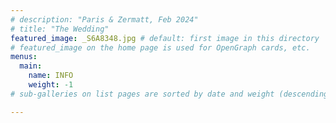 ```yaml
---
# description: "Paris & Zermatt, Feb 2024"
# title: "The Wedding"
featured_image: _S6A8348.jpg # default: first image in this directory
# featured_image on the home page is used for OpenGraph cards, etc.
menus:
  main:
    name: INFO
    weight: -1
# sub-galleries on list pages are sorted by date and weight (descending)

---
```

